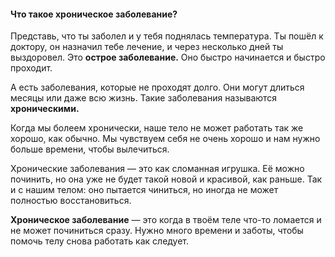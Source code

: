 #### Что такое хроническое заболевание?

Представь, что ты заболел и у тебя поднялась температура. Ты пошёл к доктору, он назначил тебе лечение, и через несколько дней ты выздоровел. Это **острое заболевание.** Оно быстро начинается и быстро проходит.

А есть заболевания, которые не проходят долго. Они могут длиться месяцы или даже всю жизнь. Такие заболевания называются **хроническими.**

Когда мы болеем хронически, наше тело не может работать так же хорошо, как обычно. Мы чувствуем себя не очень хорошо и нам нужно больше времени, чтобы вылечиться.

Хронические заболевания — это как сломанная игрушка. Её можно починить, но она уже не будет такой новой и красивой, как раньше. Так и с нашим телом: оно пытается чиниться, но иногда не может полностью восстановиться.

**Хроническое заболевание** — это когда в твоём теле что-то ломается и не может починиться сразу. Нужно много времени и заботы, чтобы помочь телу снова работать как следует.
